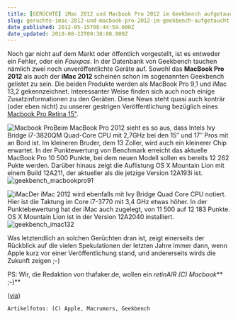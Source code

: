 ```yaml
---
title: [GERÜCHTE] iMac 2012 und Macbook Pro 2012 im Geekbench aufgetaucht
slug: geruchte-imac-2012-und-macbook-pro-2012-im-geekbench-aufgetaucht
date_published: 2012-05-15T08:44:59.000Z
date_updated: 2018-08-22T09:38:08.000Z
---
```


Noch gar nicht auf dem Markt oder öffentlich vorgestellt, ist es entweder ein Fehler, oder ein *Fauxpas*. In der Datenbank von Geekbench tauchen nämlich zwei noch unveröffentlichte Geräte auf. Sowohl das **MacBook Pro 2012** als auch der **iMac 2012** scheinen schon im sogenannten Geekbench gelistet zu sein. Die beiden Produkte werden als MacBook Pro 9,1 und iMac 13,2 gekennzeichnet. Interessanter Weise finden sich auch noch einige Zusatzinformationen zu den Geräten. Diese News steht quasi auch konträr (oder eben nicht) zu unserer gestrigen Veröffentlichung bezüglich eines [Macbook Pro Retina 15"](__GHOST_URL__/geruchte-kommt-ein-15-zoll-retina-macbook-pro-im-sommer/). 

![Macbook Pro](//picdump.thafaker.de/2012/05/mbp-125x105.jpg)Beim MacBook Pro 2012 sieht es so aus, dass Intels Ivy Bridge i7-3820QM Quad-Core CPU mit 2,7GHz bei den 15″ und 17″ Pros mit an Bord ist. Im kleineren Bruder, dem 13 Zoller, wird auch ein kleinerer Chip erwartet. In der Punktewertung von Benchmark erreicht das aktuelle MacBook Pro 10 500 Punkte, bei dem neuen Modell sollen es bereits 12 262 Pukte werden. Darüber hinaus zeigt die Auflistung OS X Mountain Lion mit einem Build 12A211, der aktueller als die jetzige Version 12A193i ist.
![geekbench_macbookpro91](//picdump.thafaker.de/2012/05/geekbench_macbookpro91.jpg)

![iMac](//picdump.thafaker.de/2012/05/imac-125x125.jpg)Der iMac 2012 wird ebenfalls mit Ivy Bridge Quad Core CPU notiert. Hier ist die Taktung im Core i7-3770 mit 3,4 GHz etwas höher. In der Punktebewertung hat der iMac auch zugelegt, von 11 500 auf 12 183 Punkte. OS X Mountain Lion ist in der Version 12A2040 installiert.
![geekbench_imac132](//picdump.thafaker.de/2012/05/geekbench_imac132.jpg)

Was letztendlich an solchen Gerüchten dran ist, zeigt einerseits der Rückblick auf die vielen Spekulationen der letzten Jahre immer dann, wenn Apple kurz vor einer Veröffentlichung stand, und andererseits wirds die Zukunft zeigen ;-)

PS: Wir, die Redaktion von thafaker.de, wollen ein *retinAIR (C) Macbook*** ;-)**

([via](http://www.macrumors.com/2012/05/14/unreleased-2012-macbook-pro-and-imac-models-showing-up-in-benchmarks/))

`Artikelfotos: (C) Apple, Macrumors, Geekbench`
